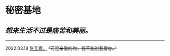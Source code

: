 # 秘密基地

## _**想来生活不过是痛苦和美丽。**_


______________________________________________________________________________________________
2022.03.18
[张艾嘉。](https://mp.weixin.qq.com/s/txdhRhl1CDYa5k8nyigJQA)  ~~“可是亲爱的你，我不能说我爱你。”~~



